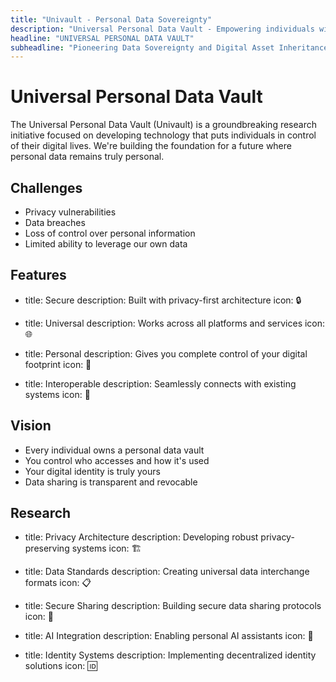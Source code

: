 ```yaml
---
title: "Univault - Personal Data Sovereignty"
description: "Universal Personal Data Vault - Empowering individuals with complete control over their digital identity"
headline: "UNIVERSAL PERSONAL DATA VAULT"
subheadline: "Pioneering Data Sovereignty and Digital Asset Inheritance for the AI Age"
---
```


# Universal Personal Data Vault

The Universal Personal Data Vault (Univault) is a groundbreaking research initiative focused on developing technology that puts individuals in control of their digital lives. We're building the foundation for a future where personal data remains truly personal.

## Challenges
- Privacy vulnerabilities
- Data breaches
- Loss of control over personal information
- Limited ability to leverage our own data

## Features
- title: Secure
  description: Built with privacy-first architecture
  icon: 🔒

- title: Universal
  description: Works across all platforms and services
  icon: 🌐

- title: Personal
  description: Gives you complete control of your digital footprint
  icon: 👤

- title: Interoperable
  description: Seamlessly connects with existing systems
  icon: 🔄

## Vision
- Every individual owns a personal data vault
- You control who accesses and how it's used
- Your digital identity is truly yours
- Data sharing is transparent and revocable

## Research
- title: Privacy Architecture
  description: Developing robust privacy-preserving systems
  icon: 🏗️

- title: Data Standards
  description: Creating universal data interchange formats
  icon: 📋

- title: Secure Sharing
  description: Building secure data sharing protocols
  icon: 🔐

- title: AI Integration
  description: Enabling personal AI assistants
  icon: 🤖

- title: Identity Systems
  description: Implementing decentralized identity solutions
  icon: 🆔